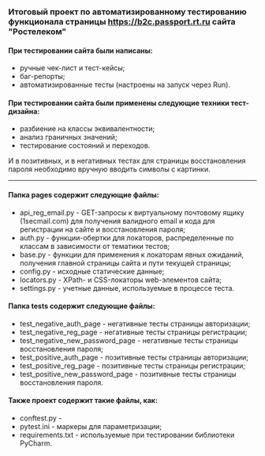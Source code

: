 ###  Итоговый проект по автоматизированному тестированию функционала страницы https://b2c.passport.rt.ru сайта "Ростелеком"

#### При тестировании сайта были написаны:
- ручные чек-лист и тест-кейсы;
- баг-репорты;
- автоматизированные тесты (настроены на запуск через Run).

#### При тестировании сайта были применены следующие техники тест-дизайна:
- разбиение на классы эквивалентности;
- анализ граничных значений;
- тестирование состояний и переходов.

И в позитивных, и в негативных тестах для страницы восстановления пароля необходимо вручную вводить символы с картинки.

---------------------
#### Папка pages содержит следующие файлы:
- api_reg_email.py - GET-запросы к виртуальному почтовому ящику (1secmail.com) для получения валидного 
email и кода для регистрации на сайте и восстановления пароля;
- auth.py - функции-обертки для локаторов, распределенные по классам в зависимости от тематики тестов;
- base.py - функции для применения к локаторам явных ожиданий, получения главной страницы сайта и пути текущей страницы;
- config.py - исходные статические данные;
- locators.py - XPath- и CSS-локаторы web-элементов сайта;
- settings.py - учетные данные, используемые в процессе теста.

#### Папка tests содержит следующие файлы: 
- test_negative_auth_page - негативные тесты страницы авторизации;
- test_negative_reg_page - негативные тесты страницы регистрации;
- test_negative_new_password_page - негативные тесты страницы восстановления пароля;
- test_positive_auth_page - позитивные тесты страницы авторизации;
- test_positive_reg_page - позитивные тесты страницы регистрации;
- test_positive_new_password_page - позитивные тесты страницы восстановления пароля.


#### Также проект содержит такие файлы, как:
- conftest.py - 
- pytest.ini - маркеры для параметризации;
- requirements.txt - используемые при тестировании библиотеки PyCharm.
